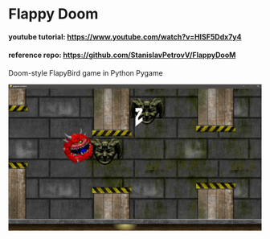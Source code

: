 # Flappy Doom

#### youtube tutorial: https://www.youtube.com/watch?v=HISF5Ddx7y4

#### reference repo: https://github.com/StanislavPetrovV/FlappyDooM

Doom-style FlapyBird game in Python Pygame

![flappy_doom](screenshot/doom_game_play.png "flappy_doom")